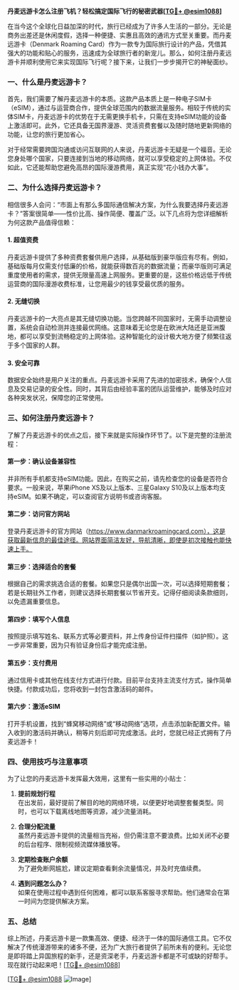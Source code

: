 **丹麦远游卡怎么注册飞机？轻松搞定国际飞行的秘密武器[[TG💪+ @esim1088](https://t.me/s/esim1088)]**

在当今这个全球化日益加深的时代，旅行已经成为了许多人生活的一部分。无论是商务出差还是休闲度假，选择一种便捷、实惠且高效的通讯方式至关重要。而丹麦远游卡（Denmark Roaming Card）作为一款专为国际旅行设计的产品，凭借其强大的功能和贴心的服务，迅速成为全球旅行者的新宠儿。那么，如何注册丹麦远游卡并顺利使用它来实现国际飞行呢？接下来，让我们一步步揭开它的神秘面纱。

### 一、什么是丹麦远游卡？

首先，我们需要了解丹麦远游卡的本质。这款产品本质上是一种电子SIM卡（eSIM），通过与运营商合作，提供全球范围内的数据流量服务。相较于传统的实体SIM卡，丹麦远游卡的优势在于无需更换手机卡，只需在支持eSIM功能的设备上激活即可。此外，它还具备无国界漫游、灵活资费套餐以及随时随地更新网络的功能，让您的旅行更加省心。

对于经常需要跨国沟通或访问互联网的人来说，丹麦远游卡无疑是一个福音。无论您身处哪个国家，只要连接到当地的移动网络，就可以享受稳定的上网体验。不仅如此，它还能帮助您避免高昂的国际漫游费用，真正实现“花小钱办大事”。

### 二、为什么选择丹麦远游卡？

相信很多人会问：“市面上有那么多国际通信解决方案，为什么我要选择丹麦远游卡？”答案很简单——性价比高、操作简便、覆盖广泛。以下几点将为您详细解析为何这款产品值得信赖：

#### 1. **超值资费**
   丹麦远游卡提供了多种资费套餐供用户选择，从基础版到豪华版应有尽有。例如，基础版每月仅需支付低廉的价格，就能获得数百兆的数据流量；而豪华版则可满足重度使用者的需求，提供无限量高速上网服务。更重要的是，这些价格远低于传统运营商的国际漫游收费标准，让您用最少的钱享受最优质的服务。

#### 2. **无缝切换**
   丹麦远游卡的一大亮点是其无缝切换功能。当您跨越不同国家时，无需手动调整设置，系统会自动检测并连接最优网络。这意味着无论您是在欧洲大陆还是亚洲腹地，都可以享受到流畅稳定的上网体验。这种智能化的设计极大地方便了频繁往返于多个国家的人群。

#### 3. **安全可靠**
   数据安全始终是用户关注的重点。丹麦远游卡采用了先进的加密技术，确保个人信息及交易记录的安全性。同时，其背后由经验丰富的团队运营维护，能够及时应对各种突发状况，保障您的正常使用。

### 三、如何注册丹麦远游卡？

了解了丹麦远游卡的优点之后，接下来就是实际操作环节了。以下是完整的注册流程：

#### 第一步：确认设备兼容性
并非所有手机都支持eSIM功能。因此，在购买之前，请先检查您的设备是否符合要求。一般来说，苹果iPhone XS及以上版本、三星Galaxy S10及以上版本均支持eSIM。如果不确定，可以查阅官方说明书或咨询客服。

#### 第二步：访问官方网站
登录丹麦远游卡的官方网站（https://www.danmarkroamingcard.com），这是获取最新信息的最佳途径。网站界面简洁友好，导航清晰，即使是初次接触也能快速上手。

#### 第三步：选择适合的套餐
根据自己的需求挑选合适的套餐。如果您只是偶尔出国一次，可以选择短期套餐；若是长期驻外工作者，则建议选择长期套餐以节省开支。记得仔细阅读条款细则，以免遗漏重要信息。

#### 第四步：填写个人信息
按照提示填写姓名、联系方式等必要资料，并上传身份证件扫描件（如护照）。这一步非常重要，因为只有验证身份后才能完成注册。

#### 第五步：支付费用
通过信用卡或其他在线支付方式进行付款。目前平台支持主流支付方式，操作简单快捷。付款成功后，您将收到一封包含激活码的邮件。

#### 第六步：激活eSIM
打开手机设置，找到“蜂窝移动网络”或“移动网络”选项，点击添加新配置文件。输入收到的激活码并确认，稍等片刻后即可完成激活。此时，您就已经正式拥有了丹麦远游卡！

### 四、使用技巧与注意事项

为了让您的丹麦远游卡发挥最大效用，这里有一些实用的小贴士：

1. **提前规划行程**  
   在出发前，最好提前了解目的地的网络环境，以便更好地调整套餐类型。同时，也可以下载离线地图等资源，减少流量消耗。

2. **合理分配流量**  
   虽然丹麦远游卡提供的流量相当充裕，但仍需注意不要浪费。比如关闭不必要的后台程序、限制视频流媒体播放等。

3. **定期检查账户余额**  
   为了避免断网尴尬，建议定期查看剩余流量情况，并及时充值续费。

4. **遇到问题怎么办？**  
   如果在使用过程中遇到任何困难，都可以联系客服寻求帮助。他们通常会在第一时间为您提供解决方案。

### 五、总结

综上所述，丹麦远游卡是一款集高效、便捷、经济于一体的国际通信工具。它不仅解决了传统漫游带来的诸多不便，还为广大旅行者提供了前所未有的便利。无论您是即将踏上异国旅程的新手，还是资深老手，丹麦远游卡都是不可或缺的好帮手。现在就行动起来吧！[[TG💪+ @esim1088](https://t.me/s/esim1088)]

[[TG💪+ @esim1088](https://t.me/s/esim1088) ![Image](https://i.postimg.cc/4NQfJmqS/Snipaste-2025-05-13-00-14-12.png)]